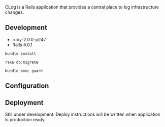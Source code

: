 
CLog is a Rails application that provides a central place to log
infrastructure changes.

## Development

* ruby-2.0.0-p247
* Rails 4.0.1

`bundle install`

`rake db:migrate`
 
`bundle exec guard`

## Configuration

## Deployment

Still under development. Deploy instructions will be written when
application is production ready.
